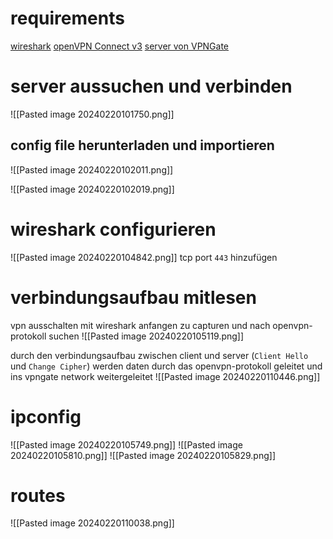 # requirements
[wireshark](https://www.wireshark.org/)
[openVPN Connect v3](https://openvpn.net/client/client-connect-vpn-for-windows/)
[server von VPNGate](https://www.vpngate.net/en/)

# server aussuchen und verbinden
![[Pasted image 20240220101750.png]]

## config file herunterladen und importieren
![[Pasted image 20240220102011.png]]

![[Pasted image 20240220102019.png]]

# wireshark configurieren
![[Pasted image 20240220104842.png]]
tcp port `443` hinzufügen

# verbindungsaufbau mitlesen
vpn ausschalten
mit wireshark anfangen zu capturen und nach openvpn-protokoll suchen
![[Pasted image 20240220105119.png]]

durch den verbindungsaufbau zwischen client und server (`Client Hello` und `Change Cipher`) werden daten durch das openvpn-protokoll geleitet und ins vpngate network weitergeleitet
![[Pasted image 20240220110446.png]]

# ipconfig
![[Pasted image 20240220105749.png]]
![[Pasted image 20240220105810.png]]
![[Pasted image 20240220105829.png]]

# routes
![[Pasted image 20240220110038.png]]